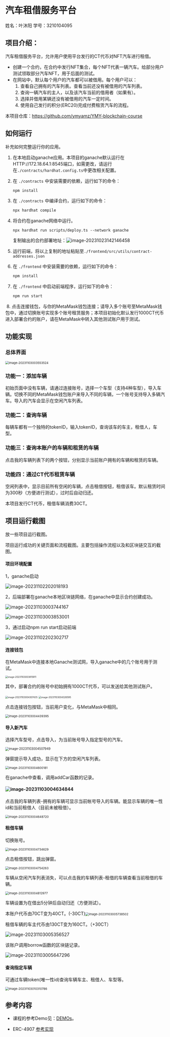 # 汽车租借服务平台

姓名：叶沐阳	学号：3210104095

## 项目介绍：

汽车租借服务平台，允许用户使用平台发行的CT代币对NFT汽车进行租借。

- 创建一个合约，在合约中发行NFT集合，每个NFT代表一辆汽车。给部分用户测试领取部分汽车NFT，用于后面的测试。
- 在网站中，默认每个用户的汽车都可以被借用。每个用户可以： 
   1. 查看自己拥有的汽车列表。查看当前还没有被借用的汽车列表。
   2. 查询一辆汽车的主人，以及该汽车当前的借用者（如果有）。
   3. 选择并借用某辆还没有被借用的汽车一定时间。
   4. 使用自己发行的积分(ERC20)完成付费租赁汽车的流程。

本项目仓库：https://github.com/ymyamz/YMY-blockchain-course

## 如何运行

补充如何完整运行你的应用。

1. 在本地启动ganache应用。本项目的ganache默认运行在HTTP://172.18.64.1:8545端口，如需更改，请运行在`./contracts/hardhat.config.ts`中更改相关配置。

2. 在 `./contracts` 中安装需要的依赖，运行如下的命令：
    ```bash
    npm install
    ```

3. 在 `./contracts` 中编译合约，运行如下的命令：
    ```bash
    npx hardhat compile
    ```

4. 将合约在ganache网络中运行。

    ```
    npx hardhat run scripts/deploy.ts --network ganache
    ```

    复制输出的合约部署地址：![image-20231023142146458](C:\Users\YMY\AppData\Roaming\Typora\typora-user-images\image-20231023142146458.png)

5. 运行前端，将以上复制的地址粘贴至`./frontend/src/utils/contract-addresses.json`

6. 在 `./frontend` 中安装需要的依赖，运行如下的命令：
    ```bash
    npm install
    ```

7. 在 `./frontend` 中启动前端程序，运行如下的命令：
    ```bash
    npm run start
    ```

​	8. 点击连接钱包，与你的MetaMask钱包连接；请导入多个账号至MetaMask钱包中，通过切换账号实现多个账号租赁服务；本项目初始化默认发行1000CT代币进入部署合约的账户，请在MetaMask中转入其他测试账户用于测试。

## 功能实现

### 总体界面

<img src="C:\Users\YMY\AppData\Roaming\Typora\typora-user-images\image-20231103003553524.png" alt="image-20231103003553524" style="zoom: 67%;" />

### 功能一：添加车辆

初始页面中没有车辆，请通过连接账号，选择一个车型（支持4种车型），导入车辆。切换不同的MetaMask钱包账户来导入不同的车辆，一个账号支持导入多辆汽车。导入的汽车会显示在空闲汽车列表。

### 功能二：查询车辆

每辆车都有一个独特的tokenID，输入tokenID，查询该车的车主，租借人，车型。

### 功能三：查询本账户的车辆和租赁的车辆

点击我的车辆列表下的两个按钮，分别显示当前账户拥有的车辆和租赁的车辆。

### 功能四：通过CT代币租赁车辆

空闲列表中，显示目前所有空闲的车辆，点击租借按钮，租借该车。默认租赁时间为300秒（方便进行测试），过时后自动归还。

本项目发行CT代币，租借车辆消费30CT。

## 项目运行截图

放一些项目运行截图。

项目运行成功的关键页面和流程截图。主要包括操作流程以及和区块链交互的截图。

#### 项目环境配置

1，ganache启动

![image-20231102202018193](C:\Users\YMY\AppData\Roaming\Typora\typora-user-images\image-20231102202018193.png)

2，后端部署在ganache本地区块链网络，在ganache中显示合约创建成功。

![image-20231103003744167](C:\Users\YMY\AppData\Roaming\Typora\typora-user-images\image-20231103003744167.png)

![image-20231103003853001](C:\Users\YMY\AppData\Roaming\Typora\typora-user-images\image-20231103003853001.png)

3，通过启动npm run start启动前端

![image-20231102202302717](C:\Users\YMY\AppData\Roaming\Typora\typora-user-images\image-20231102202302717.png)



#### 连接钱包

在MetaMask中连接本地Ganache测试网，导入ganache中的几个账号用于测试。

<img src="C:\Users\YMY\AppData\Roaming\Typora\typora-user-images\image-20231103003815911.png" alt="image-20231103003815911" style="zoom: 50%;" />

其中，部署合约的账号中初始拥有1000CT代币，可以发送给其他测试账户。

<img src="C:\Users\YMY\AppData\Roaming\Typora\typora-user-images\image-20231103004307435.png" alt="image-20231103004307435" style="zoom: 50%;" />

<img src="C:\Users\YMY\AppData\Roaming\Typora\typora-user-images\image-20231103004326595.png" alt="image-20231103004326595" style="zoom:50%;" />

点击连接钱包按钮，当前用户变化，与MetaMask中相同。

<img src="C:\Users\YMY\AppData\Roaming\Typora\typora-user-images\image-20231103004439395.png" alt="image-20231103004439395" style="zoom: 67%;" />

#### 导入新汽车

选择汽车型号，点击导入，为当前账号导入指定型号的汽车。

<img src="C:\Users\YMY\AppData\Roaming\Typora\typora-user-images\image-20231103004507949.png" alt="image-20231103004507949" style="zoom: 70%;" />

弹窗提示导入成功，显示在下方的空闲汽车列表。

<img src="C:\Users\YMY\AppData\Roaming\Typora\typora-user-images\image-20231103004600181.png" alt="image-20231103004600181" style="zoom:67%;" />

在ganache中查看，调用addCar函数的记录。

#### ![image-20231103004634844](C:\Users\YMY\AppData\Roaming\Typora\typora-user-images\image-20231103004634844.png)

点击我的车辆列表-拥有的车辆可显示当前帐号导入的车辆。能显示车辆的唯一性id和当前租借人（目前未被租借）。

<img src="C:\Users\YMY\AppData\Roaming\Typora\typora-user-images\image-20231103004648720.png" alt="image-20231103004648720" style="zoom:67%;" />

#### 租借车辆

切换账号。

<img src="C:\Users\YMY\AppData\Roaming\Typora\typora-user-images\image-20231103004734629.png" alt="image-20231103004734629" style="zoom:67%;" />

点击租借按钮，跳出弹窗。

<img src="C:\Users\YMY\AppData\Roaming\Typora\typora-user-images\image-20231103004754263.png" alt="image-20231103004754263" style="zoom:67%;" />

车辆从空闲汽车列表消失，可以点击我的车辆列表-租借的车辆查看当前租借的车辆。

<img src="C:\Users\YMY\AppData\Roaming\Typora\typora-user-images\image-20231103004812977.png" alt="image-20231103004812977" style="zoom:67%;" />

车辆设置为在借出5分钟后自动归还（方便测试）。

本账户代币由70CT变为40CT。(-30CT)<img src="C:\Users\YMY\AppData\Roaming\Typora\typora-user-images\image-20231103005738502.png" alt="image-20231103005738502" style="zoom:67%;" />

租借车辆的车主代币由130CT变为160CT。（+30CT）

![image-20231103005356527](C:\Users\YMY\AppData\Roaming\Typora\typora-user-images\image-20231103005356527.png)

该账户调用borrow函数的区块链记录。

![image-20231103005647296](C:\Users\YMY\AppData\Roaming\Typora\typora-user-images\image-20231103005647296.png)

#### 查询指定车辆

可通过车辆token(唯一性id)查询车辆车主、租借人、车型等。

<img src="C:\Users\YMY\AppData\Roaming\Typora\typora-user-images\image-20231103010310786.png" alt="image-20231103010310786" style="zoom:67%;" />

## 参考内容

- 课程的参考Demo见：[DEMOs](https://github.com/LBruyne/blockchain-course-demos)。

- ERC-4907 [参考实现](https://eips.ethereum.org/EIPS/eip-4907)

